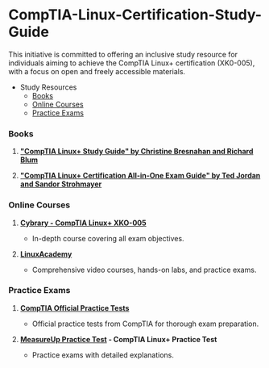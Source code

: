 # CompTIA-Linux-Certification-Study-Guide
This initiative is committed to offering an inclusive study resource for individuals aiming to achieve the CompTIA Linux+ certification (XK0-005), with a focus on open and freely accessible materials.

- Study Resources
  - [Books](#books)
  - [Online Courses](#online-courses)
  - [Practice Exams](#practice-exams)
 
### Books

1. **["CompTIA Linux+ Study Guide" by Christine Bresnahan and Richard Blum](https://www.amazon.com/CompTIA-Linux-Study-Guide-XK0-005/dp/XXXXXXX)**

2. **["CompTIA Linux+ Certification All-in-One Exam Guide" by Ted Jordan and Sandor Strohmayer](https://www.amazon.com/CompTIA-Linux-Certification-All-One/dp/XXXXXXX)**

### Online Courses

1. **[Cybrary - CompTIA Linux+ XKO-005](https://www.cybrary.it/course/comptia-linux-plus)**
   - In-depth course covering all exam objectives.   

2. **[LinuxAcademy](https://www.linuxacademy.com/)**
   - Comprehensive video courses, hands-on labs, and practice exams.

### Practice Exams

1. **[CompTIA Official Practice Tests](https://store.comptia.org/p/DCOMP)**
   - Official practice tests from CompTIA for thorough exam preparation.

2. **[MeasureUp Practice Test](https://www.measureup.com/comptia-linux-xk0-005.html) - CompTIA Linux+ Practice Test**
   - Practice exams with detailed explanations.
